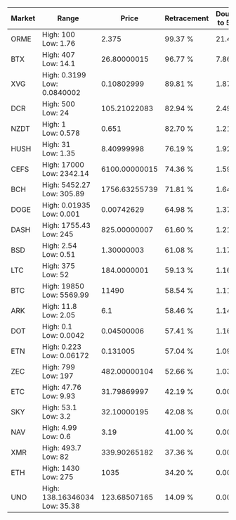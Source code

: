 | Market | Range | Price| Retracement | Doubles to 50% |
| --- | --- | --- | --- | --- |
| ORME | High: 100<br />Low: 1.76 | 2.375 | 99.37 % | 21.42 |
| BTX | High: 407<br />Low: 14.1 | 26.80000015 | 96.77 % | 7.86 |
| XVG | High: 0.3199<br />Low: 0.0840002 | 0.10802999 | 89.81 % | 1.87 |
| DCR | High: 500<br />Low: 24 | 105.21022083 | 82.94 % | 2.49 |
| NZDT | High: 1<br />Low: 0.578 | 0.651 | 82.70 % | 1.21 |
| HUSH | High: 31<br />Low: 1.35 | 8.40999998 | 76.19 % | 1.92 |
| CEFS | High: 17000<br />Low: 2342.14 | 6100.00000015 | 74.36 % | 1.59 |
| BCH | High: 5452.27<br />Low: 305.89 | 1756.63255739 | 71.81 % | 1.64 |
| DOGE | High: 0.01935<br />Low: 0.001 | 0.00742629 | 64.98 % | 1.37 |
| DASH | High: 1755.43<br />Low: 245 | 825.00000007 | 61.60 % | 1.21 |
| BSD | High: 2.54<br />Low: 0.51 | 1.30000003 | 61.08 % | 1.17 |
| LTC | High: 375<br />Low: 52 | 184.0000001 | 59.13 % | 1.16 |
| BTC | High: 19850<br />Low: 5569.99 | 11490 | 58.54 % | 1.11 |
| ARK | High: 11.8<br />Low: 2.05 | 6.1 | 58.46 % | 1.14 |
| DOT | High: 0.1<br />Low: 0.0042 | 0.04500006 | 57.41 % | 1.16 |
| ETN | High: 0.223<br />Low: 0.06172 | 0.131005 | 57.04 % | 1.09 |
| ZEC | High: 799<br />Low: 197 | 482.00000104 | 52.66 % | 1.03 |
| ETC | High: 47.76<br />Low: 9.93 | 31.79869997 | 42.19 % | 0.00 |
| SKY | High: 53.1<br />Low: 3.2 | 32.10000195 | 42.08 % | 0.00 |
| NAV | High: 4.99<br />Low: 0.6 | 3.19 | 41.00 % | 0.00 |
| XMR | High: 493.7<br />Low: 82 | 339.90265182 | 37.36 % | 0.00 |
| ETH | High: 1430<br />Low: 275 | 1035 | 34.20 % | 0.00 |
| UNO | High: 138.16346034<br />Low: 35.38 | 123.68507165 | 14.09 % | 0.00 |
